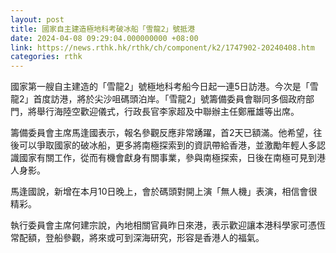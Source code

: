 ```yaml
---
layout: post
title: 國家自主建造極地科考破冰船「雪龍2」號抵港
date: 2024-04-08 09:29:04.000000000 +08:00
link: https://news.rthk.hk/rthk/ch/component/k2/1747902-20240408.htm
categories: rthk
---
```


國家第一艘自主建造的「雪龍2」號極地科考船今日起一連5日訪港。今次是「雪龍2」首度訪港，將於尖沙咀碼頭泊岸。「雪龍2」號籌備委員會聯同多個政府部門，將舉行海陸空歡迎儀式，行政長官李家超及中聯辦主任鄭雁雄等出席。

籌備委員會主席馬逢國表示，報名參觀反應非常踴躍，首2天已額滿。他希望，往後可以爭取國家的破冰船，更多將南極探索到的資訊帶給香港，並激勵年輕人多認識國家有關工作，從而有機會獻身有關事業，參與南極探索，日後在南極可見到港人身影。

馬逢國說，新增在本月10日晚上，會於碼頭對開上演「無人機」表演，相信會很精彩。

執行委員會主席何建宗說，內地相關官員昨日來港，表示歡迎讓本港科學家可憑恆常配額，登船參觀，將來或可到深海研究，形容是香港人的福氣。
